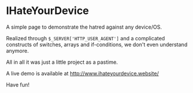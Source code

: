 IHateYourDevice
===============

A simple page to demonstrate the hatred against any device/OS.

Realized through <code>$_SERVER['HTTP_USER_AGENT']</code> and a complicated constructs of switches, arrays and if-conditions, we don't even understand anymore.

All in all it was just a little project as a pastime.

A live demo is available at http://www.ihateyourdevice.website/

Have fun!

